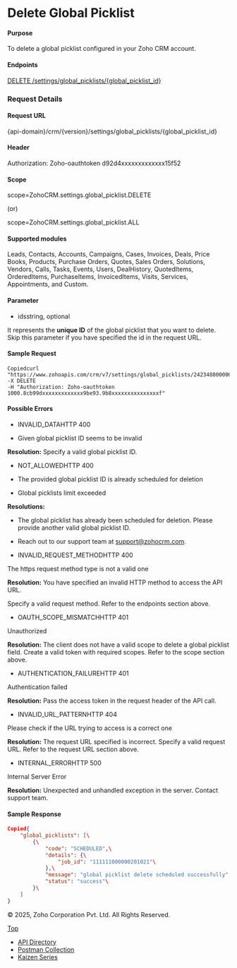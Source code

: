 
# Delete Global Picklist

#### Purpose

To delete a global picklist configured in your Zoho CRM account.

#### Endpoints

[DELETE /settings/global\_picklists/{global\_picklist\_id}](https://www.zoho.com/crm/developer/docs/api/v7/delete-global-picklist.html)

### Request Details

#### Request URL

{api-domain}/crm/{version}/settings/global\_picklists/{global\_picklist\_id}

#### Header

Authorization: Zoho-oauthtoken d92d4xxxxxxxxxxxxx15f52

#### Scope

scope=ZohoCRM.settings.global\_picklist.DELETE

(or)

scope=ZohoCRM.settings.global\_picklist.ALL

#### Supported modules

Leads, Contacts, Accounts, Campaigns, Cases, Invoices, Deals, Price Books, Products, Purchase Orders, Quotes, Sales Orders, Solutions, Vendors, Calls, Tasks, Events, Users, DealHistory, QuotedItems, OrderedItems, PurchaseItems, InvoicedItems, Visits, Services, Appointments, and Custom.

#### Parameter

- idsstring, optional



It represents the **unique ID** of the global picklist that you want to delete. Skip this parameter if you have specified the id in the request URL.


#### Sample Request

``` curl
Copiedcurl "https://www.zohoapis.com/crm/v7/settings/global_picklists/2423488000000725001"
-X DELETE
-H "Authorization: Zoho-oauthtoken 1000.8cb99dxxxxxxxxxxxxx9be93.9b8xxxxxxxxxxxxxxxf"
```

#### Possible Errors

- INVALID\_DATAHTTP 400



- Given global picklist ID seems to be invalid

**Resolution:** Specify a valid global picklist ID.

- NOT\_ALLOWEDHTTP 400



- The provided global picklist ID is already scheduled for deletion
- Global picklists limit exceeded

**Resolutions:**

- The global picklist has already been scheduled for deletion. Please provide another valid global picklist ID.
- Reach out to our support team at support@zohocrm.com.

- INVALID\_REQUEST\_METHODHTTP 400



The https request method type is not a valid one

**Resolution:** You have specified an invalid HTTP method to access the API URL.

Specify a valid request method. Refer to the endpoints section above.

- OAUTH\_SCOPE\_MISMATCHHTTP 401



Unauthorized

**Resolution:** The client does not have a valid scope to delete a global picklist field. Create a valid token with required scopes. Refer to the scope section above.

- AUTHENTICATION\_FAILUREHTTP 401



Authentication failed

**Resolution:** Pass the access token in the request header of the API call.

- INVALID\_URL\_PATTERNHTTP 404



Please check if the URL trying to access is a correct one

**Resolution:** The request URL specified is incorrect. Specify a valid request URL. Refer to the request URL section above.

- INTERNAL\_ERRORHTTP 500



Internal Server Error

**Resolution:** Unexpected and unhandled exception in the server. Contact support team.


#### Sample Response

``` json
Copied{
    "global_picklists": [\
        {\
            "code": "SCHEDULED",\
            "details": {\
                "job_id": "111111000000201021"\
            },\
            "message": "global picklist delete scheduled successfully",\
            "status": "success"\
        }\
    ]
}
```

© 2025, Zoho Corporation Pvt. Ltd. All Rights Reserved.

[Top](https://www.zoho.com/crm/developer/docs/api/v7/delete-global-picklist.html#top)

- [API Directory](https://www.zoho.com/crm/developer/docs/api-directory.html?source_from=qlink_)
- [Postman Collection](https://www.postman.com/zohocrmdevelopers/workspace/zoho-crm-developers/overview?source_from=qlink_)
- [Kaizen Series](https://www.zoho.com/crm/developer/docs/kaizen-series-directory.html?source_from=qlink_)